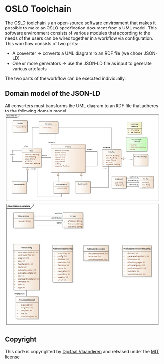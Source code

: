 # OSLO Toolchain


The OSLO toolchain is an open-source software environment that makes it possible to make an OSLO specification document from a UML model.
This software environment consists of various modules that according to the needs of the users can be wired together in a workflow via configuration.
This workflow consists of two parts:
- A converter → converts a UML diagram to an RDF file (we chose JSON-LD)
- One or more generators → use the JSON-LD file as input to generate various artefacts

The two parts of the workflow can be executed individually.

## Domain model of the JSON-LD

All converters must transforms the UML diagram to an RDF file that adheres to the following domain model.
![Data model part 1\label{part 1}](documentation/oslo-toolchain-data-model-1.png) 
![Data model part 2](documentation/oslo-toolchain-data-model-2.png)

## Copyright

This code is copyrighted by [Digitaal Vlaanderen](https://www.vlaanderen.be/digitaal-vlaanderen) and released under the [MIT license](./LICENSE)
